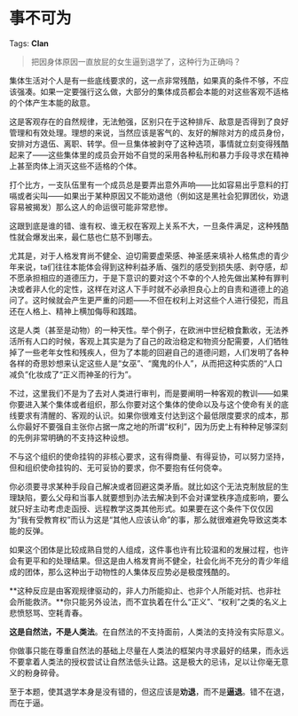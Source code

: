 # 事不可为

Tags: **Clan**

> 把因身体原因一直放屁的女生逼到退学了，这种行为正确吗？



集体生活对个人是有一些底线要求的，这一点非常残酷，如果真的条件不够，不应该强凑。如果一定要强行这么做，大部分的集体成员都会本能的对这些客观不适格的个体产生本能的敌意。

这是客观存在的自然规律，无法勉强，区别只在于这种排斥、敌意是否得到了良好管理和有效处理。理想的来说，当然应该是客气的、友好的解除对方的成员身份，安排对方退伍、离职、转学。但一旦集体被剥夺了这种选项，事情就立刻变得残酷起来了——这些集体里的成员会开始不自觉的采用各种私刑和暴力手段寻求在精神上甚至肉体上消灭这些不适格的个体。

打个比方，一支队伍里有一个成员总是要弄出意外声响——比如容易出乎意料的打嗝或者尖叫——如果出于某种原因又不能劝退他（例如这是黑社会犯罪团伙，劝退容易被揭发）那么这人的命运很可能非常悲惨。

这跟到底是谁的错、谁有权、谁无权在客观上关系不大，一旦条件满足，这种残酷性就会爆发出来，最仁慈也仁慈不到哪去。

尤其是，对于人格发育尚不健全、迫切需要虚荣感、神圣感来填补人格焦虑的青少年来说，ta们往往本能体会得到这种利益矛盾、强烈的感受到损失感、剥夺感，却不愿承担相应的道德压力，于是下意识的要对这个不幸的个人抢先做出某种有罪判决或者非人化的定性，这样在对这人下手时就不必承担良心上的自责和道德上的追问了。这时候就会产生更严重的问题——不但在权利上对这些个人进行侵犯，而且还在人格上、精神上横加侮辱和践踏。

这是人类（甚至是动物）的一种天性。举个例子，在欧洲中世纪粮食歉收，无法养活所有人口的时候，客观上其实是为了自己的政治稳定和物资分配需要，人们牺牲掉了一些老年女性和残疾人，但为了本能的回避自己的道德问题，人们发明了各种各样的奇思妙想来认定这些人是“女巫”、“魔鬼的仆人”，从而把这种实质的“人口减负”化妆成了“正义而神圣的行为”。

不过，这里我们不是为了去对人类进行审判，而是要阐明一种客观的教训——如果你要进入某个集体或者组织，那么你要对这个集体的使命以及与这个使命有关的底线要求有清醒的、客观的认识。如果你很难支付达到这个最低限度要求的成本，那么你最好不要强自主张你占据一席之地的所谓“权利”，因为历史上有种种足够深刻的先例非常明确的不支持这种设想。

不与这个组织的使命挂钩的非核心要求，这有得商量、有得妥协，可以努力坚持，但和组织使命挂钩的、无可妥协的要求，你不要抱有任何侥幸。

你必须要寻求某种手段自己解决或者回避这类矛盾。就比如这个无法克制放屁的生理缺陷，要么父母和当事人就要想到办法去解决到不会对课堂秩序造成影响，要么就只好主动考虑走函授、远程教学这类其他形式。如果要在这个条件下仅仅因为“我有受教育权”而认为这是“其他人应该认命”的事，那么就很难避免导致这类本能的反弹。

如果这个团体是比较成熟自觉的人组成，这件事也许有比较温和的发展过程，也许会有更平和的处理结果。但这是由人格发育尚不健全，社会化尚不充分的青少年组成的团体，那么这种出于动物性的人集体反应势必是极度残酷的。

**这种反应是由客观规律驱动的，非人力所能抑止、也非个人所能对抗、也非社会所能救济。**你只能另外设法，而不宜执着在什么“正义”、“权利”之类的名义上悲愤怒骂、空耗青春。

**这是自然法，不是人类法**。在自然法的不支持面前，人类法的支持没有实际意义。

你做事只能在尊重自然法的基础上尽量在人类法的框架内寻求最好的结果，而永远不要拿着人类法的授权尝试让自然法低头让路。这是极大的忌讳，足以让你毫无意义的粉身碎骨。

至于本题，使其退学本身是没有错的，但这应该是**劝退**，而不是**逼退**。错不在退，而在于逼。



